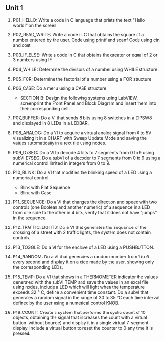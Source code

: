 ## Unit 1
1. P01_HELLO: Write a code in C language that prints the text "Hello world!" on the screen.

2. P02_READ_WRITE: Write a code in C that obtains the square of a number entered by the user.
Code using printf and scanf
Code using cin and cout

3. P03_IF_ELSE: Write a code in C that obtains the greater or equal of 2 or 3 numbers using IF

4. P04_WHILE: Determine the divisors of a number using WHILE structure.

5. P05_FOR: Determine the factorial of a number using a FOR structure

6. P06_CASE: Do a menu using a CASE structure
	* SECTION B: Design the following systems using LabVIEW, screenprint the Front Panel and Block Diagram and insert them into their corresponding cell:

7. P07_BUFFER: Do a VI that sends 8 bits using 8 switches in a DIPSW8 and displayed in 8 LEDs in a LEDBAR.

8. P08_ANALOG: Do a VI to acquire a virtual analog signal from 0 to 5V visualizing it in a CHART with Sweep Update Mode and saving the values automatically in a text file using nodes.

9. P09_D7SEG: Do a VI to decode 4 bits to 7 segments from 0 to 9 using subVI D7SEG. Do a subVI of a decoder to 7 segments from 0 to 9 using a numerical control limited in integers from 0 to 9.

10. P10_BLINK: Do a VI that modifies the blinking speed of a LED using a numerical control.
	* Blink with Flat Sequence
	* Blink with Case

11. P11_SEQUENCE: Do a VI that changes the direction and speed with two controls (one Boolean and another numeric) of a sequence in a LED from one side to the other in 4 bits, verify that it does not have "jumps" in the sequence.

12. P12_TRAFFIC_LIGHTS: Do a VI that generates the sequence of the crossing of a street with 2 traffic lights, the system does not contain controls.

13. P13_TOGGLE: Do a VI for the enclave of a LED using a PUSHBUTTON. 

14. P14_RANDOM: Do a VI that generates a random number from 1 to 6 every second and display it on a dice made by the user, showing only the corresponding LEDs.

15. P15_TEMP: Do a VI that shows in a THERMOMETER indicator the values generated with the subVI TEMP and save the values in an excel file using nodes, include a LED which will light when the temperature exceeds 32 ° C, define a convenient time constant.  Do a subVI that generates a random signal in the range of 30 to 35 °C each time interval defined by the user using a numerical control KNOB.

16. P16_COUNT: Create a system that performs the cyclic count of 10 objects, obtaining the signal that increases the count with a virtual button (without bounce) and display it in a single virtual 7-segment display. Include a virtual button to reset the counter to 0 any time it is pressed.
